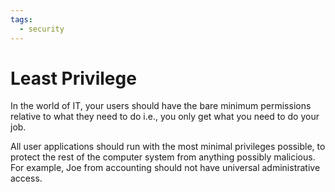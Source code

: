 ```yaml
---
tags:
  - security
---
```

# Least Privilege

In the world of IT, your users should have the bare minimum permissions relative to what they need to do i.e., you only get what you need to do your job.

All user applications should run with the most minimal privileges possible, to protect the rest of the computer system from anything possibly malicious. For example, Joe from accounting should not have universal administrative access.
